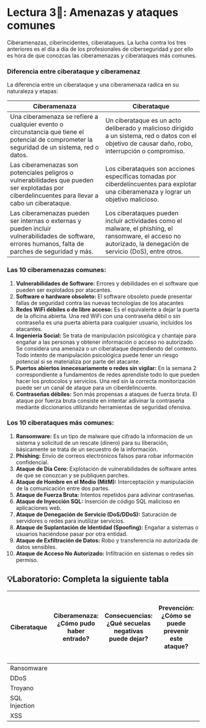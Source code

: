 # Lectura 3📕: Amenazas y ataques comunes

Ciberamenazas, ciberincidentes, ciberataques. La lucha contra los tres anteriores es el día a día de los profesionales de ciberseguridad y por ello es hora de que conozcas las ciberamenazas y ciberataques más comunes. 

### Diferencia entre ciberataque y ciberamenaz

La diferencia entre un ciberataque y una ciberamenaza radica en su naturaleza y etapas:

| Ciberamenaza | Ciberataque |
| --- | --- |
| Una ciberamenaza se refiere a cualquier evento o circunstancia que tiene el potencial de comprometer la seguridad de un sistema, red o datos. | Un ciberataque es un acto deliberado y malicioso dirigido a un sistema, red o datos con el objetivo de causar daño, robo, interrupción o compromiso. |
| Las ciberamenazas son potenciales peligros o vulnerabilidades que pueden ser explotadas por ciberdelincuentes para llevar a cabo un ciberataque. | Los ciberataques son acciones específicas tomadas por ciberdelincuentes para explotar una ciberamenaza y lograr un objetivo malicioso. |
| Las ciberamenazas pueden ser internas o externas y pueden incluir vulnerabilidades de software, errores humanos, falta de parches de seguridad y más. | Los ciberataques pueden incluir actividades como el malware, el phishing, el ransomware, el acceso no autorizado, la denegación de servicio (DoS), entre otros. |

### Las 10 ciberamenazas comunes:

1. **Vulnerabilidades de Software:** Errores y debilidades en el software que pueden ser explotados por atacantes.
2. **Software o hardware obsoleto:** El software obsoleto puede presentar fallas de seguridad contra las nuevas tecnologías de los atacantes
3. **Redes WiFi débiles o de libre acceso:** Es el equivalente a dejar la puerta de la oficina abierta. Una red WiFi con una contraseña débil o sin contraseña es una puerta abierta para cualquier usuario, incluidos los atacantes.
4.  **Ingeniería Social:** Se trata de manipulación psicológica y chantaje para engañar a las personas y obtener información o acceso no autorizado. Se considera una amenaza o un ciberataque dependiendo del contexto. Todo intento de manipulación psicológica puede tener un riesgo potencial si se materializa por parte del atacante.
5. **Puertos abiertos innecesariamente o redes sin vigilar:** En la semana 2 correspondiente a fundamentos de redes aprendiste todo lo que pueden hacer los protocolos y servicios. Una red sin la correcta monitorización puede ser un canal de ataque para un ciberdelincuente.
6. **Contraseñas débiles:** Son más propensas a ataques de fuerza bruta. El ataque por fuerza bruta consiste en intentar adivinar la contraseña mediante diccionarios utilizando herramientas de seguridad ofensiva. 

### Los 10 ciberataques más comunes:

1. **Ransomware:** Es un tipo de malware que cifrado la información de un sistema  y solicitud de un rescate (dinero) para su liberación, básicamente se trata de un secuestro de la información. 
2. **Phishing:** Envío de correos electrónicos falsos para robar información confidencial.
3. **Ataque de Día Cero:** Explotación de vulnerabilidades de software antes de que se conozcan y se publiquen parches.
4. **Ataque de Hombre en el Medio (MitM):** Interceptación y manipulación de la comunicación entre dos partes.
5. **Ataque de Fuerza Bruta:** Intentos repetidos para adivinar contraseñas.
6. **Ataque de Inyección SQL:** Inserción de código SQL malicioso en aplicaciones web.
7. **Ataque de Denegación de Servicio (DoS/DDoS):** Saturación de servidores o redes para inutilizar servicios.
8. **Ataque de Suplantación de Identidad (Spoofing):** Engañar a sistemas o usuarios haciéndose pasar por otra entidad.
9. **Ataque de Exfiltración de Datos:** Robo y transferencia no autorizada de datos sensibles.
10. **Ataque de Acceso No Autorizado:** Infiltración en sistemas o redes sin permiso.

## 💡Laboratorio: Completa la siguiente tabla

| Ciberataque       | Ciberamenaza: ¿Cómo pudo haber entrado? | Consecuencias: ¿Qué secuelas negativas puede dejar? | Prevención: ¿Cómo se puede prevenir este ataque? | Identificación: ¿Cómo puedo darme cuenta de que estoy bajo este ataque? | Mitigación: ¿Cómo puedo deshacerme de este ataque? | Post-Mortem: ¿Qué debo hacer una vez el ataque fue mitigado? |
|-------------------|----------------------------------------|----------------------------------------------------|--------------------------------------------------|------------------------------------------------------------------------|------------------------------------------------------|-------------------------------------------------------|
| Ransomware        |                                        |                                                    |                                                  |                                                                        |                                                      |                                                       |
| DDoS              |                                        |                                                    |                                                  |                                                                        |                                                      |                                                       |
| Troyano           |                                        |                                                    |                                                  |                                                                        |                                                      |                                                       |
| SQL Injection     |                                        |                                                    |                                                  |                                                                        |                                                      |                                                       |
| XSS               |                                        |                                                    |                                                  |                                                                        |                                                      |                                                       |

